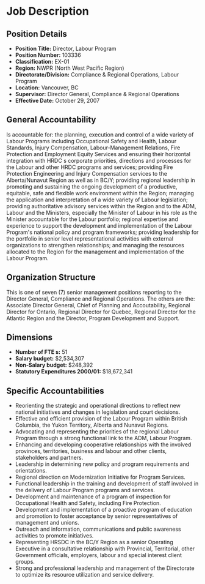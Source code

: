 # Job Description

## Position Details

*   **Position Title:** Director, Labour Program
*   **Position Number:** 103336
*   **Classification:** EX-01
*   **Region:** NWPR (North West Pacific Region)
*   **Directorate/Division:** Compliance & Regional Operations, Labour Program
*   **Location:** Vancouver, BC
*   **Supervisor:** Director General, Compliance & Regional Operations
*   **Effective Date:** October 29, 2007

## General Accountability

Is accountable for: the planning, execution and control of a wide variety of Labour Programs including Occupational Safety and Health, Labour Standards, Injury Compensation, Labour-Management Relations, Fire Protection and Employment Equity Services and ensuring their horizontal integration with HRDC s corporate priorities, directions and processes for the Labour and other HRDC programs and services; providing Fire Protection Engineering and Injury Compensation services to the Alberta/Nunavut Region as well as in BC/Y; providing regional leadership in promoting and sustaining the ongoing development of a productive, equitable, safe and flexible work environment within the Region; managing the application and interpretation of a wide variety of Labour legislation; providing authoritative advisory services within the Region and to the ADM, Labour and the Ministers, especially the Minister of Labour in his role as the Minister accountable for the Labour portfolio; regional expertise and experience to support the development and implementation of the Labour Program's national policy and program frameworks; providing leadership for the portfolio in senior level representational activities with external organizations to strengthen relationships; and managing the resources allocated to the Region for the management and implementation of the Labour Program.

## Organization Structure

This is one of seven (7) senior management positions reporting to the Director General, Compliance and Regional Operations. The others are the: Associate Director General, Chief of Planning and Accoutability, Regional Director for Ontario, Regional Director for Quebec, Regional Director for the Atlantic Region and the Director, Program Development and Support.

## Dimensions

*   **Number of FTE s:** 51
*   **Salary budget:** $2,534,307
*   **Non-Salary budget:** $248,392
*   **Statutory Expenditures 2000/01:** $18,672,341

## Specific Accountabilities

*   Reorienting the strategic and operational directions to reflect new national initiatives and changes in legislation and court decisions.
*   Effective and efficient provision of the Labour Program within British Columbia, the Yukon Territory, Alberta and Nunavut Regions.
*   Advocating and representing the priorities of the regional Labour Program through a strong functional link to the ADM, Labour Program.
*   Enhancing and developing cooperative relationships with the involved provinces, territories, business and labour and other clients, stakeholders and partners.
*   Leadership in determining new policy and program requirements and orientations.
*   Regional direction on Modernization Initiative for Program Services.
*   Functional leadership in the training and development of staff involved in the delivery of Labour Program programs and services.
*   Development and maintenance of a program of inspection for Occupational Health and Safety, including Fire Protection.
*   Development and implementation of a proactive program of education and promotion to foster acceptance by senior representatives of management and unions.
*   Outreach and information, communications and public awareness activities to promote initiatives.
*   Representing HRSDC in the BC/Y Region as a senior Operating Executive in a consultative relationship with Provincial, Territorial, other Government officials, employers, labour and special interest client groups.
*   Strong and professional leadership and management of the Directorate to optimize its resource utilization and service delivery.
